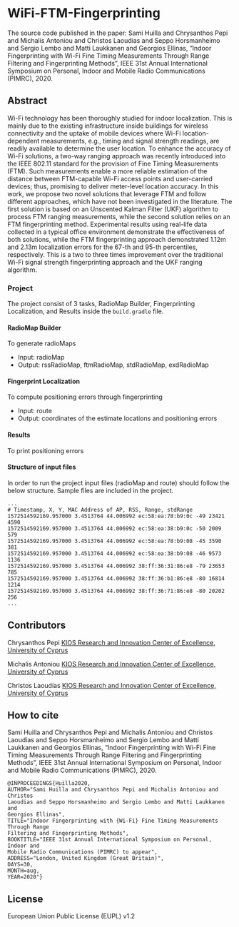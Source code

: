 # WiFi-FTM-Fingerprinting
The source code published in the paper: Sami Huilla and Chrysanthos Pepi and Michalis Antoniou and Christos Laoudias and Seppo Horsmanheimo and Sergio Lembo and Matti Laukkanen and Georgios Ellinas, “Indoor Fingerprinting with Wi-Fi Fine Timing Measurements Through Range Filtering and Fingerprinting Methods”, IEEE 31st Annual International Symposium on Personal, Indoor and Mobile Radio Communications (PIMRC), 2020.

## Abstract
Wi-Fi technology has been thoroughly studied for indoor localization. This
is mainly due to the existing infrastructure inside buildings for wireless
connectivity and the uptake of mobile devices where Wi-Fi
location-dependent measurements, e.g., timing and signal strength readings,
are readily available to determine the user location. To enhance the
accuracy of Wi-Fi solutions, a two-way ranging approach was recently
introduced into the IEEE 802.11 standard for the provision of Fine Timing
Measurements (FTM). Such measurements enable a more reliable estimation of
the distance between FTM-capable Wi-Fi access points and user-carried
devices; thus, promising to deliver meter-level location accuracy. In this
work, we propose two novel solutions that leverage FTM and follow different
approaches, which have not been investigated in the literature. The first
solution is based on an Unscented Kalman Filter (UKF) algorithm to process
FTM ranging measurements, while the second solution relies on an FTM
fingerprinting method. Experimental results using real-life data collected
in a typical office environment demonstrate the effectiveness of both
solutions, while the FTM fingerprinting approach demonstrated 1.12m and
2.13m localization errors for the 67-th and 95-th percentiles,
respectively. This is a two to three times improvement over the traditional
Wi-Fi signal strength fingerprinting approach and the UKF ranging
algorithm.

### Project
The project consist of 3 tasks, RadioMap Builder, Fingerprinting Localization, and Results inside the `build.gradle` file.

#### RadioMap Builder
To generate radioMaps

- Input: radioMap
- Output: rssRadioMap, ftmRadioMap, stdRadioMap, exdRadioMap

#### Fingerprint Localization
To compute positioning errors through fingerprinting

- Input: route
- Output: coordinates of the estimate locations and positioning errors

#### Results
To print positioning errors

#### Structure of input files
In order to run the project input files (radioMap and route) should follow the below structure. Sample files are included in the project.
```
...
# Timestamp, X, Y, MAC Address of AP, RSS, Range, stdRange
1572514592169.957000 3.4513764 44.006992 ec:58:ea:78:b9:0c -49 23421 4590
1572514592169.957000 3.4513764 44.006992 ec:58:ea:38:b9:0c -50 2009 579
1572514592169.957000 3.4513764 44.006992 ec:58:ea:78:b9:08 -45 3590 381
1572514592169.957000 3.4513764 44.006992 ec:58:ea:38:b9:08 -46 9573 1136
1572514592169.957000 3.4513764 44.006992 38:ff:36:31:86:e8 -79 23653 785
1572514592169.957000 3.4513764 44.006992 38:ff:36:b1:86:e8 -80 16814 1214
1572514592169.957000 3.4513764 44.006992 38:ff:36:71:86:e8 -80 20202 256
...
```

## Contributors
Chrysanthos Pepi [KIOS Research and Innovation Center of Excellence, University of Cyprus](https://www.kios.ucy.ac.cy/)

Michalis Antoniou [KIOS Research and Innovation Center of Excellence, University of Cyprus](https://www.kios.ucy.ac.cy/)

Christos Laoudias [KIOS Research and Innovation Center of Excellence, University of Cyprus](https://www.kios.ucy.ac.cy/)

## How to cite
Sami Huilla and Chrysanthos Pepi and Michalis Antoniou and Christos Laoudias and Seppo Horsmanheimo and Sergio Lembo and Matti Laukkanen and Georgios Ellinas, “Indoor Fingerprinting with Wi-Fi Fine Timing Measurements Through Range Filtering and Fingerprinting Methods”, IEEE 31st Annual International Symposium on Personal, Indoor and Mobile Radio Communications (PIMRC), 2020.
```
@INPROCEEDINGS{Huilla2020,
AUTHOR="Sami Huilla and Chrysanthos Pepi and Michalis Antoniou and Christos
Laoudias and Seppo Horsmanheimo and Sergio Lembo and Matti Laukkanen and
Georgios Ellinas",
TITLE="Indoor Fingerprinting with {Wi-Fi} Fine Timing Measurements Through Range
Filtering and Fingerprinting Methods",
BOOKTITLE="IEEE 31st Annual International Symposium on Personal, Indoor and
Mobile Radio Communications (PIMRC) to appear",
ADDRESS="London, United Kingdom (Great Britain)",
DAYS=30,
MONTH=aug,
YEAR=2020"}
```
## License
European Union Public License (EUPL) v1.2
